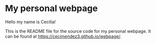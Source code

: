 # My personal webpage

Hello my name is Cecilia!

This is the README file for the source code for my personal webpage. It can be found at <https://cecimendez3.github.io/webpage/>. 

